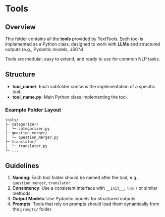 # Tools

## Overview
This folder contains all the **tools** provided by TextTools. Each tool is implemented as a Python class, designed to work with **LLMs** and structured outputs (e.g., Pydantic models, JSON).

Tools are modular, easy to extend, and ready to use for common NLP tasks.

## Structure
- **tool_name/**: Each subfolder contains the implementation of a specific tool.
- **tool_name.py**: Main Python class implementing the tool.

### Example Folder Layout
```
tools/
├─ categorizer/
│  └─ categorizer.py
├─ question_merger/
│  └─ question_merger.py
├─ translator/
│  └─ translator.py
└─ ...
```

## Guidelines
1. **Naming**: Each tool folder should be named after the tool, e.g., `question_merger`, `translator`.
2. **Consistency**: Use a consistent interface with `__init__`, `run()` or similar methods.
3. **Output Models**: Use Pydantic models for structured outputs.
4. **Prompts**: Tools that rely on prompts should load them dynamically from the `prompts/` folder.
